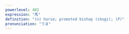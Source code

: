 ```yaml
---
powerlevel: 482
expression: "馬"
definition: "(n) horse; promoted bishop (shogi); (P)"
pronunciation: "うま"
---
```

